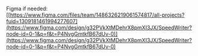 Figma if needed:
[[https://www.figma.com/files/team/1486326219061574817/all-projects?fuid=1309181461994277607](https://www.figma.com/design/g32PVkXtMDehrX8pmXI3JX/SpeedWriter?node-id=0-1&p=f&t=P4NvgGmtkfB67dUv-0)](https://www.figma.com/design/g32PVkXtMDehrX8pmXI3JX/SpeedWriter?node-id=0-1&p=f&t=P4NvgGmtkfB67dUv-0)
